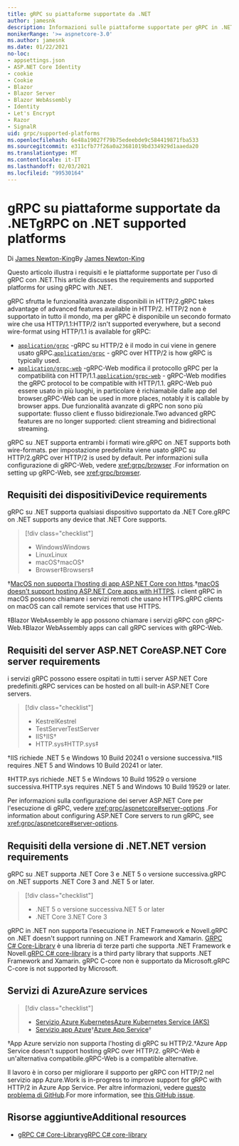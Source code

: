 ```yaml
---
title: gRPC su piattaforme supportate da .NET
author: jamesnk
description: Informazioni sulle piattaforme supportate per gRPC in .NET.
monikerRange: '>= aspnetcore-3.0'
ms.author: jamesnk
ms.date: 01/22/2021
no-loc:
- appsettings.json
- ASP.NET Core Identity
- cookie
- Cookie
- Blazor
- Blazor Server
- Blazor WebAssembly
- Identity
- Let's Encrypt
- Razor
- SignalR
uid: grpc/supported-platforms
ms.openlocfilehash: 6e48a19027f79b75edeebde9c584419871fba533
ms.sourcegitcommit: e311cfb77f26a0a23681019bd334929d1aaeda20
ms.translationtype: MT
ms.contentlocale: it-IT
ms.lasthandoff: 02/03/2021
ms.locfileid: "99530164"
---
```

# <a name="grpc-on-net-supported-platforms"></a><span data-ttu-id="309dc-103">gRPC su piattaforme supportate da .NET</span><span class="sxs-lookup"><span data-stu-id="309dc-103">gRPC on .NET supported platforms</span></span>

<span data-ttu-id="309dc-104">Di [James Newton-King](https://twitter.com/jamesnk)</span><span class="sxs-lookup"><span data-stu-id="309dc-104">By [James Newton-King](https://twitter.com/jamesnk)</span></span>

<span data-ttu-id="309dc-105">Questo articolo illustra i requisiti e le piattaforme supportate per l'uso di gRPC con .NET.</span><span class="sxs-lookup"><span data-stu-id="309dc-105">This article discusses the requirements and supported platforms for using gRPC with .NET.</span></span>

<span data-ttu-id="309dc-106">gRPC sfrutta le funzionalità avanzate disponibili in HTTP/2.</span><span class="sxs-lookup"><span data-stu-id="309dc-106">gRPC takes advantage of advanced features available in  HTTP/2.</span></span> <span data-ttu-id="309dc-107">HTTP/2 non è supportato in tutto il mondo, ma per gRPC è disponibile un secondo formato wire che usa HTTP/1.1:</span><span class="sxs-lookup"><span data-stu-id="309dc-107">HTTP/2 isn't supported everywhere, but a second wire-format using HTTP/1.1 is available for gRPC:</span></span>

* <span data-ttu-id="309dc-108">[`application/grpc`](https://github.com/grpc/grpc/blob/master/doc/PROTOCOL-HTTP2.md) -gRPC su HTTP/2 è il modo in cui viene in genere usato gRPC.</span><span class="sxs-lookup"><span data-stu-id="309dc-108">[`application/grpc`](https://github.com/grpc/grpc/blob/master/doc/PROTOCOL-HTTP2.md) - gRPC over HTTP/2 is how gRPC is typically used.</span></span>
* <span data-ttu-id="309dc-109">[`application/grpc-web`](https://github.com/grpc/grpc/blob/master/doc/PROTOCOL-WEB.md) -gRPC-Web modifica il protocollo gRPC per la compatibilità con HTTP/1.1.</span><span class="sxs-lookup"><span data-stu-id="309dc-109">[`application/grpc-web`](https://github.com/grpc/grpc/blob/master/doc/PROTOCOL-WEB.md) - gRPC-Web modifies the gRPC protocol to be compatible with HTTP/1.1.</span></span> <span data-ttu-id="309dc-110">gRPC-Web può essere usato in più luoghi, in particolare è richiamabile dalle app del browser.</span><span class="sxs-lookup"><span data-stu-id="309dc-110">gRPC-Web can be used in more places, notably it is callable by browser apps.</span></span> <span data-ttu-id="309dc-111">Due funzionalità avanzate di gRPC non sono più supportate: flusso client e flusso bidirezionale.</span><span class="sxs-lookup"><span data-stu-id="309dc-111">Two advanced gRPC features are no longer supported: client streaming and bidirectional streaming.</span></span>

<span data-ttu-id="309dc-112">gRPC su .NET supporta entrambi i formati wire.</span><span class="sxs-lookup"><span data-stu-id="309dc-112">gRPC on .NET supports both wire-formats.</span></span> <span data-ttu-id="309dc-113">per impostazione predefinita viene usato gRPC su HTTP/2.</span><span class="sxs-lookup"><span data-stu-id="309dc-113">gRPC over HTTP/2 is used by default.</span></span> <span data-ttu-id="309dc-114">Per informazioni sulla configurazione di gRPC-Web, vedere <xref:grpc/browser> .</span><span class="sxs-lookup"><span data-stu-id="309dc-114">For information on setting up gRPC-Web, see <xref:grpc/browser>.</span></span>

## <a name="device-requirements"></a><span data-ttu-id="309dc-115">Requisiti dei dispositivi</span><span class="sxs-lookup"><span data-stu-id="309dc-115">Device requirements</span></span>

<span data-ttu-id="309dc-116">gRPC su .NET supporta qualsiasi dispositivo supportato da .NET Core.</span><span class="sxs-lookup"><span data-stu-id="309dc-116">gRPC on .NET supports any device that .NET Core supports.</span></span>

> [!div class="checklist"]
>
> * <span data-ttu-id="309dc-117">Windows</span><span class="sxs-lookup"><span data-stu-id="309dc-117">Windows</span></span>
> * <span data-ttu-id="309dc-118">Linux</span><span class="sxs-lookup"><span data-stu-id="309dc-118">Linux</span></span>
> * <span data-ttu-id="309dc-119">macOS&dagger;</span><span class="sxs-lookup"><span data-stu-id="309dc-119">macOS&dagger;</span></span>
> * <span data-ttu-id="309dc-120">Browser&Dagger;</span><span class="sxs-lookup"><span data-stu-id="309dc-120">Browsers&Dagger;</span></span>

<span data-ttu-id="309dc-121">&dagger;[MacOS non supporta l'hosting di app ASP.NET Core con https](xref:grpc/troubleshoot#unable-to-start-aspnet-core-grpc-app-on-macos).</span><span class="sxs-lookup"><span data-stu-id="309dc-121">&dagger;[macOS doesn't support hosting ASP.NET Core apps with HTTPS](xref:grpc/troubleshoot#unable-to-start-aspnet-core-grpc-app-on-macos).</span></span> <span data-ttu-id="309dc-122">i client gRPC in macOS possono chiamare i servizi remoti che usano HTTPS.</span><span class="sxs-lookup"><span data-stu-id="309dc-122">gRPC clients on macOS can call remote services that use HTTPS.</span></span>

<span data-ttu-id="309dc-123">&Dagger;Blazor WebAssembly le app possono chiamare i servizi gRPC con gRPC-Web.</span><span class="sxs-lookup"><span data-stu-id="309dc-123">&Dagger;Blazor WebAssembly apps can call gRPC services with gRPC-Web.</span></span>

## <a name="aspnet-core-server-requirements"></a><span data-ttu-id="309dc-124">Requisiti del server ASP.NET Core</span><span class="sxs-lookup"><span data-stu-id="309dc-124">ASP.NET Core server requirements</span></span>

<span data-ttu-id="309dc-125">i servizi gRPC possono essere ospitati in tutti i server ASP.NET Core predefiniti.</span><span class="sxs-lookup"><span data-stu-id="309dc-125">gRPC services can be hosted on all built-in ASP.NET Core servers.</span></span>

> [!div class="checklist"]
>
> * <span data-ttu-id="309dc-126">Kestrel</span><span class="sxs-lookup"><span data-stu-id="309dc-126">Kestrel</span></span>
> * <span data-ttu-id="309dc-127">TestServer</span><span class="sxs-lookup"><span data-stu-id="309dc-127">TestServer</span></span>
> * <span data-ttu-id="309dc-128">IIS&dagger;</span><span class="sxs-lookup"><span data-stu-id="309dc-128">IIS&dagger;</span></span>
> * <span data-ttu-id="309dc-129">HTTP.sys&Dagger;</span><span class="sxs-lookup"><span data-stu-id="309dc-129">HTTP.sys&Dagger;</span></span>

<span data-ttu-id="309dc-130">&dagger;IIS richiede .NET 5 e Windows 10 Build 20241 o versione successiva.</span><span class="sxs-lookup"><span data-stu-id="309dc-130">&dagger;IIS requires .NET 5 and Windows 10 Build 20241 or later.</span></span>

<span data-ttu-id="309dc-131">&Dagger;HTTP.sys richiede .NET 5 e Windows 10 Build 19529 o versione successiva.</span><span class="sxs-lookup"><span data-stu-id="309dc-131">&Dagger;HTTP.sys requires .NET 5 and Windows 10 Build 19529 or later.</span></span>

<span data-ttu-id="309dc-132">Per informazioni sulla configurazione dei server ASP.NET Core per l'esecuzione di gRPC, vedere <xref:grpc/aspnetcore#server-options> .</span><span class="sxs-lookup"><span data-stu-id="309dc-132">For information about configuring ASP.NET Core servers to run gRPC, see <xref:grpc/aspnetcore#server-options>.</span></span>

## <a name="net-version-requirements"></a><span data-ttu-id="309dc-133">Requisiti della versione di .NET</span><span class="sxs-lookup"><span data-stu-id="309dc-133">.NET version requirements</span></span>

<span data-ttu-id="309dc-134">gRPC su .NET supporta .NET Core 3 e .NET 5 o versione successiva.</span><span class="sxs-lookup"><span data-stu-id="309dc-134">gRPC on .NET supports .NET Core 3 and .NET 5 or later.</span></span>

> [!div class="checklist"]
>
> * <span data-ttu-id="309dc-135">.NET 5 o versione successiva</span><span class="sxs-lookup"><span data-stu-id="309dc-135">.NET 5 or later</span></span>
> * <span data-ttu-id="309dc-136">.NET Core 3</span><span class="sxs-lookup"><span data-stu-id="309dc-136">.NET Core 3</span></span>

<span data-ttu-id="309dc-137">gRPC in .NET non supporta l'esecuzione in .NET Framework e Novell.</span><span class="sxs-lookup"><span data-stu-id="309dc-137">gRPC on .NET doesn't support running on .NET Framework and Xamarin.</span></span> <span data-ttu-id="309dc-138">[GRPC C# Core-Library](https://grpc.io/docs/languages/csharp/quickstart/) è una libreria di terze parti che supporta .NET Framework e Novell.</span><span class="sxs-lookup"><span data-stu-id="309dc-138">[gRPC C# core-library](https://grpc.io/docs/languages/csharp/quickstart/) is a third party library that supports .NET Framework and Xamarin.</span></span> <span data-ttu-id="309dc-139">gRPC C-core non è supportato da Microsoft.</span><span class="sxs-lookup"><span data-stu-id="309dc-139">gRPC C-core is not supported by Microsoft.</span></span>

## <a name="azure-services"></a><span data-ttu-id="309dc-140">Servizi di Azure</span><span class="sxs-lookup"><span data-stu-id="309dc-140">Azure services</span></span>

> [!div class="checklist"]
>
> * [<span data-ttu-id="309dc-141">Servizio Azure Kubernetes</span><span class="sxs-lookup"><span data-stu-id="309dc-141">Azure Kubernetes Service (AKS)</span></span>](https://azure.microsoft.com/services/kubernetes-service/)
> * <span data-ttu-id="309dc-142">[Servizio app Azure](https://azure.microsoft.com/services/app-service/)&dagger;</span><span class="sxs-lookup"><span data-stu-id="309dc-142">[Azure App Service](https://azure.microsoft.com/services/app-service/)&dagger;</span></span>

<span data-ttu-id="309dc-143">&dagger;App Azure servizio non supporta l'hosting di gRPC su HTTP/2.</span><span class="sxs-lookup"><span data-stu-id="309dc-143">&dagger;Azure App Service doesn't support hosting gRPC over HTTP/2.</span></span> <span data-ttu-id="309dc-144">gRPC-Web è un'alternativa compatibile.</span><span class="sxs-lookup"><span data-stu-id="309dc-144">gRPC-Web is a compatible alternative.</span></span>

<span data-ttu-id="309dc-145">Il lavoro è in corso per migliorare il supporto per gRPC con HTTP/2 nel servizio app Azure.</span><span class="sxs-lookup"><span data-stu-id="309dc-145">Work is in-progress to improve support for gRPC with HTTP/2 in Azure App Service.</span></span> <span data-ttu-id="309dc-146">Per altre informazioni, vedere [questo problema di GitHub](https://github.com/dotnet/AspNetCore/issues/9020).</span><span class="sxs-lookup"><span data-stu-id="309dc-146">For more information, see [this GitHub issue](https://github.com/dotnet/AspNetCore/issues/9020).</span></span>

## <a name="additional-resources"></a><span data-ttu-id="309dc-147">Risorse aggiuntive</span><span class="sxs-lookup"><span data-stu-id="309dc-147">Additional resources</span></span>

* [<span data-ttu-id="309dc-148">gRPC C# Core-Library</span><span class="sxs-lookup"><span data-stu-id="309dc-148">gRPC C# core-library</span></span>](https://grpc.io/docs/languages/csharp/quickstart/)
